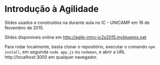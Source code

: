 # Introdução à Agilidade

Slides usados e construídos na durante aula no IC - UNICAMP em 16 de Novembro de 2015.

Slides disponíveis online em http://agile-intro-ic2s2015.mybluemix.net

Para rodar localmente, basta clonar o repositório, executar o comando `npm install`, em seguinda `node app.js` ou `nodemon`, e abrir a URL http://localhost:3000 em qualquer navegador.
